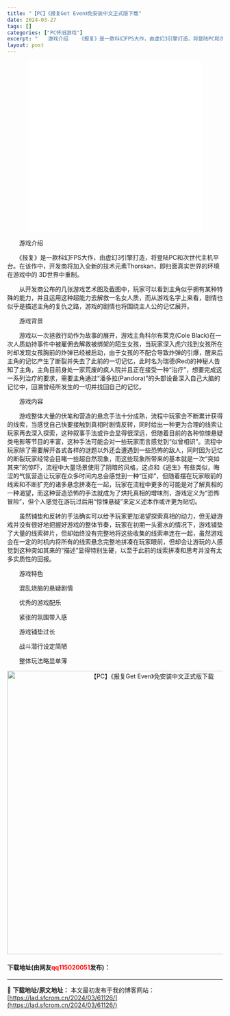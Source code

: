 ```yaml
---
title: "【PC】《报复Get Even》免安装中文正式版下载"
date: 2024-03-27
tags: []
categories: ["PC怀旧游戏"]
excerpt: "　　游戏介绍 　　《报复》是一款科幻FPS大作，由虚幻3引擎打造，将登陆PC和次世代主机平台。在该作中，开发商将加入全新的技术元素Thorskan，即扫面真实世界的环境在游戏中的 3D世界中重制。 　　从开发商公布的几张游戏艺术图及截图中，玩家可以看到主角似乎拥有某种特殊的能力，并且运用这种超能力去&hellip;"
layout: post
---
```


 <p style="text-align: center;"><iframe allowfullscreen="true" border="0" frameborder="0" framespacing="0" height="400" scrolling="no" src="//player.bilibili.com/player.html?aid=5990642&amp;bvid=BV1vs411k7gR&amp;cid=9725487&amp;page=1" width="410"></iframe></p> <p>　　游戏介绍</p> <p>　　《报复》是一款科幻FPS大作，由虚幻3引擎打造，将登陆PC和次世代主机平台。在该作中，开发商将加入全新的技术元素Thorskan，即扫面真实世界的环境在游戏中的 3D世界中重制。</p> <p>　　从开发商公布的几张游戏艺术图及截图中，玩家可以看到主角似乎拥有某种特殊的能力，并且运用这种超能力去解救一名女人质，而从游戏名字上来看，剧情也似乎是描述主角的复仇之路，游戏的剧情也将围绕主人公的记忆展开。</p> <p>　　游戏背景</p> <p>　　游戏以一次拯救行动作为故事的展开，游戏主角科尔布莱克(Cole Black)在一次人质劫持事件中被雇佣去解救被绑架的陌生女孩，当玩家深入虎穴找到女孩所在时却发现女孩胸前的炸弹已经被启动，由于女孩的不配合导致炸弹的引爆，醒来后主角的记忆产生了断裂并失去了此前的一切记忆，此时名为瑞德(Red)的神秘人告知了主角，主角目前身处一家荒废的疯人院并且正在接受一种&ldquo;治疗&rdquo;，想要完成这一系列治疗的要求，需要主角通过&ldquo;潘多拉(Pandora)&rdquo;的头部设备深入自己大脑的记忆中，回溯曾经所发生的一切并找回自己的记忆。</p> <p>　　游戏内容</p> <p>　　游戏整体大量的伏笔和营造的悬念手法十分成熟，流程中玩家会不断累计获得的线索，当感觉自己快要接触到真相时剧情反转，同时给出一种更为合理的线索让玩家再去深入探索，这种叙事手法或许会显得很深远，但随着目前的各种惊悚悬疑类电影等节目的丰富，这种手法可能会对一些玩家而言感觉到&ldquo;似曾相识&rdquo;。流程中玩家除了需要解开各式各样的谜题以外还会遭遇到一些恐怖的敌人，同时因为记忆的断裂玩家经常会目睹一些超自然现象，而这些现象所带来的基本就是一次&ldquo;突如其来&rdquo;的惊吓，流程中大量场景使用了阴暗的风格，这点和《逃生》有些类似，晦涩的气氛营造让玩家在众多时间内总会感觉到一种&ldquo;压抑&rdquo;，但随着摆在玩家眼前的线索和不断扩充的诸多悬念拼凑在一起，玩家在流程中更多的可能是对了解真相的一种渴望，而这种营造恐怖的手法就成为了烘托真相的增味剂，游戏定义为&ldquo;恐怖冒险&rdquo;，但个人感觉在游玩过后用&ldquo;惊悚悬疑&rdquo;来定义述本作或许更为贴切。</p> <p>　　虽然铺垫和反转的手法确实可以给予玩家更加渴望探索真相的动力，但无疑游戏并没有很好地把握好游戏的整体节奏，玩家在初期一头雾水的情况下，游戏铺垫了大量的线索碎片，但却始终没有完整地将这些收集的线索串连在一起，虽然游戏会在一定的时机内将所有的线索悬念完整地拼凑在玩家眼前，但却会让游玩的人感觉到这种突如其来的&ldquo;描述&rdquo;显得特别生硬，以至于此前的线索拼凑和思考并没有太多实质性的回报。</p> <p>　　游戏特色</p> <p>　　混乱烧脑的悬疑剧情</p> <p>　　优秀的游戏配乐</p> <p>　　紧张的氛围带入感</p> <p>　　游戏铺垫过长</p> <p>　　战斗潜行设定简陋</p> <p>　　整体玩法略显单薄</p> <p align="center"><img align="" border="0" src="https://lad.sfcrom.cn/wp-content/uploads/2024/03/20240327_660437f3a75cc.jpg" width="662" alt="【PC】《报复Get Even》免安装中文正式版下载" /></p> <p><h4>下载地址(由网友<font color="red">qq115020051</font>发布)：</h4></p> 

---
📖 **下载地址/原文地址：** 本文最初发布于我的博客网站：[https://lad.sfcrom.cn/2024/03/61126/](https://lad.sfcrom.cn/2024/03/61126/)
